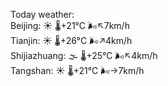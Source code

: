 Today weather:  
Beijing: ☀️   🌡️+21°C 🌬️↖7km/h  
Tianjin: ☀️   🌡️+26°C 🌬️↗4km/h  
Shijiazhuang: 🌫  🌡️+25°C 🌬️↖4km/h  
Tangshan: ☀️   🌡️+21°C 🌬️→7km/h  
